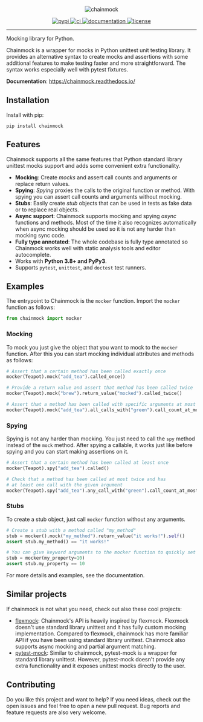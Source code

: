 <p align="center">
  <img alt="chainmock" src="https://github.com/ollipa/chainmock/assets/25169984/ad243761-b2ed-4aff-89e7-699e2b4a7e6d.png">
</p>

<p align="center">
<a href="https://pypi.org/project/chainmock/">
  <img src="https://img.shields.io/pypi/v/chainmock" alt="pypi">
</a>
<a href="https://github.com/ollipa/chainmock/actions/workflows/ci.yml">
  <img src="https://github.com/ollipa/chainmock/actions/workflows/ci.yml/badge.svg" alt="ci">
</a>
<a href="https://chainmock.readthedocs.io/">
  <img src="https://img.shields.io/readthedocs/chainmock" alt="documentation">
</a>
<a href="./LICENSE">
  <img src="https://img.shields.io/pypi/l/chainmock" alt="license">
</a>
</p>

<hr>

Mocking library for Python.

Chainmock is a wrapper for mocks in Python unittest unit testing library. It
provides an alternative syntax to create mocks and assertions with some
additional features to make testing faster and more straightforward. The syntax
works especially well with pytest fixtures.

**Documentation**: https://chainmock.readthedocs.io/

## Installation

Install with pip:

```
pip install chainmock
```

## Features

Chainmock supports all the same features that Python standard library unittest
mocks support and adds some convenient extra functionality.

- **Mocking**: Create _mocks_ and assert call counts and arguments or replace
  return values.
- **Spying**: _Spying_ proxies the calls to the original function or method.
  With spying you can assert call counts and arguments without mocking.
- **Stubs**: Easily create _stub_ objects that can be used in tests as fake data
  or to replace real objects.
- **Async support**: Chainmock supports mocking and spying _async_ functions and
  methods. Most of the time it also recognizes automatically when async mocking
  should be used so it is not any harder than mocking sync code.
- **Fully type annotated**: The whole codebase is fully type annotated so
  Chainmock works well with static analysis tools and editor autocomplete.
- Works with **Python 3.8+ and PyPy3**.
- Supports `pytest`, `unittest`, and `doctest` test runners.

## Examples

The entrypoint to Chainmock is the `mocker` function. Import the `mocker`
function as follows:

```python
from chainmock import mocker
```

### Mocking

To mock you just give the object that you want to mock to the `mocker` function.
After this you can start mocking individual attributes and methods as follows:

```python
# Assert that a certain method has been called exactly once
mocker(Teapot).mock("add_tea").called_once()

# Provide a return value and assert that method has been called twice
mocker(Teapot).mock("brew").return_value("mocked").called_twice()

# Assert that a method has been called with specific arguments at most twice
mocker(Teapot).mock("add_tea").all_calls_with("green").call_count_at_most(2)
```

### Spying

Spying is not any harder than mocking. You just need to call the `spy` method
instead of the `mock` method. After spying a callable, it works just like before
spying and you can start making assertions on it.

```python
# Assert that a certain method has been called at least once
mocker(Teapot).spy("add_tea").called()

# Check that a method has been called at most twice and has
# at least one call with the given argument
mocker(Teapot).spy("add_tea").any_call_with("green").call_count_at_most(2)
```

### Stubs

To create a stub object, just call `mocker` function without any arguments.

```python
# Create a stub with a method called "my_method"
stub = mocker().mock("my_method").return_value("it works!").self()
assert stub.my_method() == "it works!"

# You can give keyword arguments to the mocker function to quickly set properties
stub = mocker(my_property=10)
assert stub.my_property == 10
```

For more details and examples, see the documentation.

## Similar projects

If chainmock is not what you need, check out also these cool projects:

- [flexmock](https://github.com/flexmock/flexmock): Chainmock's API is heavily
  inspired by flexmock. Flexmock doesn't use standard library unittest and it
  has fully custom mocking implementation. Compared to flexmock, chainmock has
  more familiar API if you have been using standard library unittest. Chainmock
  also supports async mocking and partial argument matching.
- [pytest-mock](https://github.com/pytest-dev/pytest-mock/): Similar to
  chainmock, pytest-mock is a wrapper for standard library unittest. However,
  pytest-mock doesn't provide any extra functionality and it exposes unittest
  mocks directly to the user.

## Contributing

Do you like this project and want to help? If you need ideas, check out the open issues and feel free to open a new pull request. Bug reports and feature requests are also very welcome.
